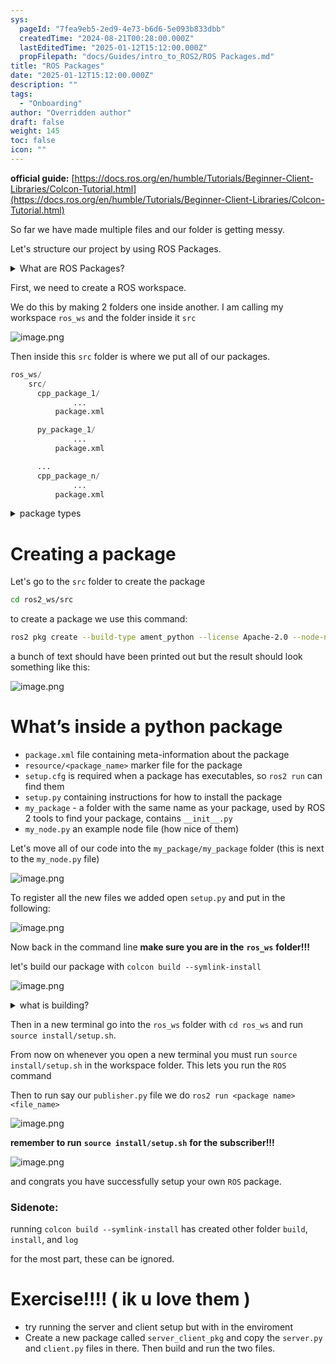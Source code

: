 ```yaml
---
sys:
  pageId: "7fea9eb5-2ed9-4e73-b6d6-5e093b833dbb"
  createdTime: "2024-08-21T00:28:00.000Z"
  lastEditedTime: "2025-01-12T15:12:00.000Z"
  propFilepath: "docs/Guides/intro_to_ROS2/ROS Packages.md"
title: "ROS Packages"
date: "2025-01-12T15:12:00.000Z"
description: ""
tags:
  - "Onboarding"
author: "Overridden author"
draft: false
weight: 145
toc: false
icon: ""
---
```


**official guide:** [https://docs.ros.org/en/humble/Tutorials/Beginner-Client-Libraries/Colcon-Tutorial.html](https://docs.ros.org/en/humble/Tutorials/Beginner-Client-Libraries/Colcon-Tutorial.html)

So far we have made multiple files and our folder is getting messy.

Let's structure our project by using ROS Packages.

<details>

<summary>What are ROS Packages?</summary>

ROS Packages are, as the name implies, packages of code that are highly sharable between ROS developers.

They consist of a folder, `package.xml` file, and source code

```python
      cpp_package_1/
		      ... imagine much code files here ..
          package.xml
```

</details>

First, we need to create a ROS workspace.

We do this by making 2 folders one inside another. I am calling my workspace `ros_ws` and the folder inside it `src`

![image.png](https://prod-files-secure.s3.us-west-2.amazonaws.com/d518164a-d88e-44d1-a4ee-3adb3bd8bce0/70706947-fd18-4537-a67b-e12946812d31/image.png?X-Amz-Algorithm=AWS4-HMAC-SHA256&X-Amz-Content-Sha256=UNSIGNED-PAYLOAD&X-Amz-Credential=ASIAZI2LB466V7FRN6ZI%2F20250425%2Fus-west-2%2Fs3%2Faws4_request&X-Amz-Date=20250425T220810Z&X-Amz-Expires=3600&X-Amz-Security-Token=IQoJb3JpZ2luX2VjEJ7%2F%2F%2F%2F%2F%2F%2F%2F%2F%2FwEaCXVzLXdlc3QtMiJIMEYCIQDYb%2Fl4Gq7Qnx1vW4mGNlsK35KMUeHCC13rNtkHUWshwQIhAOo7SpYxy1Nmw9MnlYRysUJhIdrN4uiuUE9EFGF1rTZBKv8DCDcQABoMNjM3NDIzMTgzODA1IgzbniLhRkt6Xxtzh44q3APoJAKc4tYIYw3HAJqxSndFmij01ElZQxyURdHmV91tYRs7VBfdyPN47kNiw1R6aGMBk0p961cWy039hSAMoC9%2FTDKMqWrvvfc8SjvTUCfDV%2B%2BK%2B7l7zgxBiRAhTiVh1ZmAZ0o02C5h3%2Biqe3hOOWAyjTo9YmykiAwupzSDqmXJPemcm%2BTDEdks%2BU6ecuHkfhUAcmoYRV8VrwPibVufRxBr4ubKXkld7c6WvbDoEb3BJY6fsUwqlrMxCTV0Si7vVNfU4jlqdw%2BveSG1ZxRR4lu9e0eZUiOsSsAYW0D0ByFGat7VSwhXqjxyOUILLmKhV%2FkFWIssxdXMKUc9ZWZdSBXEPkbr%2FfTqeK%2FhrrgJLlWGUykB0MdBoOalFSQvcYnMhHMoA%2FL4B0pWE1zZ6XlQ9oc3RsnX2MgOxuoZZc3%2FRmd%2FtF806Wp56%2FtWweB8vTnsQGcPks5%2FnloaSBOWz%2FucEAezuL03gHE2%2Bx9VMFIDExZKkd2nLJeOnchAHKoFiaubVVKtpKeAmHnc4hyKmZs%2FbodLBBC3YEJVbsNkx5EQZRk%2BzTKlYz6hSrntYM7QWPPxriymZeQ9xiKA93h0s%2F26GQFFNx3xae2RW1LFNtwPjMF88nmO4pC%2BGLdVEjGncjCkh7DABjqkASxdWIxrbi9ZYEY4WjyJMBsZhGOuj7rG7ewpVqexlUMg5zMytrwbrSUsH6WF6GAbFo%2FsIQzElGp65nx9KSOllcGI75XzAzVQLoyXKo7ILX27BcjGZMJ9cl4e4%2F3lE4VN%2BGKa5NAuMeAGGfTXWQEA80c%2BuNRahRsExZ%2BG41ZJnf2%2FUbFNOxw%2B2mIM%2BW%2FgFMqsEFJtptzstdP0%2FJcddXq5Ge52Bex2&X-Amz-Signature=c63a7e4ff03701a42c2ada92e529d88047b0f757d69acf8fac42dd570751ddce&X-Amz-SignedHeaders=host&x-id=GetObject)

Then inside this `src` folder is where we put all of our packages.

```python
ros_ws/
    src/
      cpp_package_1/
		      ...
          package.xml

      py_package_1/
		      ...
          package.xml

      ...
      cpp_package_n/
		      ...
          package.xml

```

<details>

<summary>package types</summary>

packages can be either `C++` or python.

the intern file structure is different for each but for this guide we will stick to creating python packages

</details>

# Creating a package

Let's go to the `src` folder to create the package

```bash
cd ros2_ws/src
```

to create a package we use this command:

```bash
ros2 pkg create --build-type ament_python --license Apache-2.0 --node-name my_node my_package
```

a bunch of text should have been printed out but the result should look something like this:

![image.png](https://prod-files-secure.s3.us-west-2.amazonaws.com/d518164a-d88e-44d1-a4ee-3adb3bd8bce0/e6cf1e3f-8512-4a3e-b131-079f800bf3e8/image.png?X-Amz-Algorithm=AWS4-HMAC-SHA256&X-Amz-Content-Sha256=UNSIGNED-PAYLOAD&X-Amz-Credential=ASIAZI2LB466V7FRN6ZI%2F20250425%2Fus-west-2%2Fs3%2Faws4_request&X-Amz-Date=20250425T220810Z&X-Amz-Expires=3600&X-Amz-Security-Token=IQoJb3JpZ2luX2VjEJ7%2F%2F%2F%2F%2F%2F%2F%2F%2F%2FwEaCXVzLXdlc3QtMiJIMEYCIQDYb%2Fl4Gq7Qnx1vW4mGNlsK35KMUeHCC13rNtkHUWshwQIhAOo7SpYxy1Nmw9MnlYRysUJhIdrN4uiuUE9EFGF1rTZBKv8DCDcQABoMNjM3NDIzMTgzODA1IgzbniLhRkt6Xxtzh44q3APoJAKc4tYIYw3HAJqxSndFmij01ElZQxyURdHmV91tYRs7VBfdyPN47kNiw1R6aGMBk0p961cWy039hSAMoC9%2FTDKMqWrvvfc8SjvTUCfDV%2B%2BK%2B7l7zgxBiRAhTiVh1ZmAZ0o02C5h3%2Biqe3hOOWAyjTo9YmykiAwupzSDqmXJPemcm%2BTDEdks%2BU6ecuHkfhUAcmoYRV8VrwPibVufRxBr4ubKXkld7c6WvbDoEb3BJY6fsUwqlrMxCTV0Si7vVNfU4jlqdw%2BveSG1ZxRR4lu9e0eZUiOsSsAYW0D0ByFGat7VSwhXqjxyOUILLmKhV%2FkFWIssxdXMKUc9ZWZdSBXEPkbr%2FfTqeK%2FhrrgJLlWGUykB0MdBoOalFSQvcYnMhHMoA%2FL4B0pWE1zZ6XlQ9oc3RsnX2MgOxuoZZc3%2FRmd%2FtF806Wp56%2FtWweB8vTnsQGcPks5%2FnloaSBOWz%2FucEAezuL03gHE2%2Bx9VMFIDExZKkd2nLJeOnchAHKoFiaubVVKtpKeAmHnc4hyKmZs%2FbodLBBC3YEJVbsNkx5EQZRk%2BzTKlYz6hSrntYM7QWPPxriymZeQ9xiKA93h0s%2F26GQFFNx3xae2RW1LFNtwPjMF88nmO4pC%2BGLdVEjGncjCkh7DABjqkASxdWIxrbi9ZYEY4WjyJMBsZhGOuj7rG7ewpVqexlUMg5zMytrwbrSUsH6WF6GAbFo%2FsIQzElGp65nx9KSOllcGI75XzAzVQLoyXKo7ILX27BcjGZMJ9cl4e4%2F3lE4VN%2BGKa5NAuMeAGGfTXWQEA80c%2BuNRahRsExZ%2BG41ZJnf2%2FUbFNOxw%2B2mIM%2BW%2FgFMqsEFJtptzstdP0%2FJcddXq5Ge52Bex2&X-Amz-Signature=da12b66d5891a4646406be89c9da81b3d31c9d8696aa1e03dd7bec6978b433ba&X-Amz-SignedHeaders=host&x-id=GetObject)

# What’s inside a python package

- `package.xml` file containing meta-information about the package
- `resource/<package_name>` marker file for the package
- `setup.cfg` is required when a package has executables, so `ros2 run` can find them
- `setup.py` containing instructions for how to install the package
- `my_package` - a folder with the same name as your package, used by ROS 2 tools to find your package, contains `__init__.py`
- `my_node.py` an example node file (how nice of them)

Let's move all of our code into the `my_package/my_package` folder (this is next to the `my_node.py` file)

![image.png](https://prod-files-secure.s3.us-west-2.amazonaws.com/d518164a-d88e-44d1-a4ee-3adb3bd8bce0/9ce58f11-0da9-4d3e-b86d-506a9685d378/image.png?X-Amz-Algorithm=AWS4-HMAC-SHA256&X-Amz-Content-Sha256=UNSIGNED-PAYLOAD&X-Amz-Credential=ASIAZI2LB466V7FRN6ZI%2F20250425%2Fus-west-2%2Fs3%2Faws4_request&X-Amz-Date=20250425T220810Z&X-Amz-Expires=3600&X-Amz-Security-Token=IQoJb3JpZ2luX2VjEJ7%2F%2F%2F%2F%2F%2F%2F%2F%2F%2FwEaCXVzLXdlc3QtMiJIMEYCIQDYb%2Fl4Gq7Qnx1vW4mGNlsK35KMUeHCC13rNtkHUWshwQIhAOo7SpYxy1Nmw9MnlYRysUJhIdrN4uiuUE9EFGF1rTZBKv8DCDcQABoMNjM3NDIzMTgzODA1IgzbniLhRkt6Xxtzh44q3APoJAKc4tYIYw3HAJqxSndFmij01ElZQxyURdHmV91tYRs7VBfdyPN47kNiw1R6aGMBk0p961cWy039hSAMoC9%2FTDKMqWrvvfc8SjvTUCfDV%2B%2BK%2B7l7zgxBiRAhTiVh1ZmAZ0o02C5h3%2Biqe3hOOWAyjTo9YmykiAwupzSDqmXJPemcm%2BTDEdks%2BU6ecuHkfhUAcmoYRV8VrwPibVufRxBr4ubKXkld7c6WvbDoEb3BJY6fsUwqlrMxCTV0Si7vVNfU4jlqdw%2BveSG1ZxRR4lu9e0eZUiOsSsAYW0D0ByFGat7VSwhXqjxyOUILLmKhV%2FkFWIssxdXMKUc9ZWZdSBXEPkbr%2FfTqeK%2FhrrgJLlWGUykB0MdBoOalFSQvcYnMhHMoA%2FL4B0pWE1zZ6XlQ9oc3RsnX2MgOxuoZZc3%2FRmd%2FtF806Wp56%2FtWweB8vTnsQGcPks5%2FnloaSBOWz%2FucEAezuL03gHE2%2Bx9VMFIDExZKkd2nLJeOnchAHKoFiaubVVKtpKeAmHnc4hyKmZs%2FbodLBBC3YEJVbsNkx5EQZRk%2BzTKlYz6hSrntYM7QWPPxriymZeQ9xiKA93h0s%2F26GQFFNx3xae2RW1LFNtwPjMF88nmO4pC%2BGLdVEjGncjCkh7DABjqkASxdWIxrbi9ZYEY4WjyJMBsZhGOuj7rG7ewpVqexlUMg5zMytrwbrSUsH6WF6GAbFo%2FsIQzElGp65nx9KSOllcGI75XzAzVQLoyXKo7ILX27BcjGZMJ9cl4e4%2F3lE4VN%2BGKa5NAuMeAGGfTXWQEA80c%2BuNRahRsExZ%2BG41ZJnf2%2FUbFNOxw%2B2mIM%2BW%2FgFMqsEFJtptzstdP0%2FJcddXq5Ge52Bex2&X-Amz-Signature=940e099a3b0e23250f13cbdcca570c4f0c965bdb3bf66dc83b52bd5b0ba7a4be&X-Amz-SignedHeaders=host&x-id=GetObject)

To register all the new files we added open `setup.py` and put in the following:

![image.png](https://prod-files-secure.s3.us-west-2.amazonaws.com/d518164a-d88e-44d1-a4ee-3adb3bd8bce0/1cd7c262-4cae-4496-9d75-c178537d24a2/image.png?X-Amz-Algorithm=AWS4-HMAC-SHA256&X-Amz-Content-Sha256=UNSIGNED-PAYLOAD&X-Amz-Credential=ASIAZI2LB466V7FRN6ZI%2F20250425%2Fus-west-2%2Fs3%2Faws4_request&X-Amz-Date=20250425T220810Z&X-Amz-Expires=3600&X-Amz-Security-Token=IQoJb3JpZ2luX2VjEJ7%2F%2F%2F%2F%2F%2F%2F%2F%2F%2FwEaCXVzLXdlc3QtMiJIMEYCIQDYb%2Fl4Gq7Qnx1vW4mGNlsK35KMUeHCC13rNtkHUWshwQIhAOo7SpYxy1Nmw9MnlYRysUJhIdrN4uiuUE9EFGF1rTZBKv8DCDcQABoMNjM3NDIzMTgzODA1IgzbniLhRkt6Xxtzh44q3APoJAKc4tYIYw3HAJqxSndFmij01ElZQxyURdHmV91tYRs7VBfdyPN47kNiw1R6aGMBk0p961cWy039hSAMoC9%2FTDKMqWrvvfc8SjvTUCfDV%2B%2BK%2B7l7zgxBiRAhTiVh1ZmAZ0o02C5h3%2Biqe3hOOWAyjTo9YmykiAwupzSDqmXJPemcm%2BTDEdks%2BU6ecuHkfhUAcmoYRV8VrwPibVufRxBr4ubKXkld7c6WvbDoEb3BJY6fsUwqlrMxCTV0Si7vVNfU4jlqdw%2BveSG1ZxRR4lu9e0eZUiOsSsAYW0D0ByFGat7VSwhXqjxyOUILLmKhV%2FkFWIssxdXMKUc9ZWZdSBXEPkbr%2FfTqeK%2FhrrgJLlWGUykB0MdBoOalFSQvcYnMhHMoA%2FL4B0pWE1zZ6XlQ9oc3RsnX2MgOxuoZZc3%2FRmd%2FtF806Wp56%2FtWweB8vTnsQGcPks5%2FnloaSBOWz%2FucEAezuL03gHE2%2Bx9VMFIDExZKkd2nLJeOnchAHKoFiaubVVKtpKeAmHnc4hyKmZs%2FbodLBBC3YEJVbsNkx5EQZRk%2BzTKlYz6hSrntYM7QWPPxriymZeQ9xiKA93h0s%2F26GQFFNx3xae2RW1LFNtwPjMF88nmO4pC%2BGLdVEjGncjCkh7DABjqkASxdWIxrbi9ZYEY4WjyJMBsZhGOuj7rG7ewpVqexlUMg5zMytrwbrSUsH6WF6GAbFo%2FsIQzElGp65nx9KSOllcGI75XzAzVQLoyXKo7ILX27BcjGZMJ9cl4e4%2F3lE4VN%2BGKa5NAuMeAGGfTXWQEA80c%2BuNRahRsExZ%2BG41ZJnf2%2FUbFNOxw%2B2mIM%2BW%2FgFMqsEFJtptzstdP0%2FJcddXq5Ge52Bex2&X-Amz-Signature=cec6dc2a2b5fa48f8ac120be9381a7ba468583f3c7bd4aac12a2401ca936c6ee&X-Amz-SignedHeaders=host&x-id=GetObject)

Now back in the command line **make sure you are in the** **`ros_ws`** **folder!!!**

let's build our package with `colcon build --symlink-install`

![image.png](https://prod-files-secure.s3.us-west-2.amazonaws.com/d518164a-d88e-44d1-a4ee-3adb3bd8bce0/2f2a0d27-b173-48fd-b189-5f5c0ce65619/image.png?X-Amz-Algorithm=AWS4-HMAC-SHA256&X-Amz-Content-Sha256=UNSIGNED-PAYLOAD&X-Amz-Credential=ASIAZI2LB466V7FRN6ZI%2F20250425%2Fus-west-2%2Fs3%2Faws4_request&X-Amz-Date=20250425T220810Z&X-Amz-Expires=3600&X-Amz-Security-Token=IQoJb3JpZ2luX2VjEJ7%2F%2F%2F%2F%2F%2F%2F%2F%2F%2FwEaCXVzLXdlc3QtMiJIMEYCIQDYb%2Fl4Gq7Qnx1vW4mGNlsK35KMUeHCC13rNtkHUWshwQIhAOo7SpYxy1Nmw9MnlYRysUJhIdrN4uiuUE9EFGF1rTZBKv8DCDcQABoMNjM3NDIzMTgzODA1IgzbniLhRkt6Xxtzh44q3APoJAKc4tYIYw3HAJqxSndFmij01ElZQxyURdHmV91tYRs7VBfdyPN47kNiw1R6aGMBk0p961cWy039hSAMoC9%2FTDKMqWrvvfc8SjvTUCfDV%2B%2BK%2B7l7zgxBiRAhTiVh1ZmAZ0o02C5h3%2Biqe3hOOWAyjTo9YmykiAwupzSDqmXJPemcm%2BTDEdks%2BU6ecuHkfhUAcmoYRV8VrwPibVufRxBr4ubKXkld7c6WvbDoEb3BJY6fsUwqlrMxCTV0Si7vVNfU4jlqdw%2BveSG1ZxRR4lu9e0eZUiOsSsAYW0D0ByFGat7VSwhXqjxyOUILLmKhV%2FkFWIssxdXMKUc9ZWZdSBXEPkbr%2FfTqeK%2FhrrgJLlWGUykB0MdBoOalFSQvcYnMhHMoA%2FL4B0pWE1zZ6XlQ9oc3RsnX2MgOxuoZZc3%2FRmd%2FtF806Wp56%2FtWweB8vTnsQGcPks5%2FnloaSBOWz%2FucEAezuL03gHE2%2Bx9VMFIDExZKkd2nLJeOnchAHKoFiaubVVKtpKeAmHnc4hyKmZs%2FbodLBBC3YEJVbsNkx5EQZRk%2BzTKlYz6hSrntYM7QWPPxriymZeQ9xiKA93h0s%2F26GQFFNx3xae2RW1LFNtwPjMF88nmO4pC%2BGLdVEjGncjCkh7DABjqkASxdWIxrbi9ZYEY4WjyJMBsZhGOuj7rG7ewpVqexlUMg5zMytrwbrSUsH6WF6GAbFo%2FsIQzElGp65nx9KSOllcGI75XzAzVQLoyXKo7ILX27BcjGZMJ9cl4e4%2F3lE4VN%2BGKa5NAuMeAGGfTXWQEA80c%2BuNRahRsExZ%2BG41ZJnf2%2FUbFNOxw%2B2mIM%2BW%2FgFMqsEFJtptzstdP0%2FJcddXq5Ge52Bex2&X-Amz-Signature=7136c9936778ca462fe75fb37f76483d08d0fce03b379ac3adfe4bc343fe6cc3&X-Amz-SignedHeaders=host&x-id=GetObject)

<details>

<summary>what is building?</summary>

if you are a CS major at Rose-Hulman you will learn the answer to this in CSSE132

but TLDR; is it combines all the code files into one program that can be run easily 

</details>

Then in a new terminal go into the `ros_ws` folder with `cd ros_ws` and run `source install/setup.sh`. 

From now on whenever you open a new terminal you must run `source install/setup.sh` in the workspace folder. This lets you run the `ROS` command

Then to run say our `publisher.py` file we do `ros2 run <package name> <file_name>`

![image.png](https://prod-files-secure.s3.us-west-2.amazonaws.com/d518164a-d88e-44d1-a4ee-3adb3bd8bce0/4f4b1219-3a44-4632-aa0a-ce3471699f59/image.png?X-Amz-Algorithm=AWS4-HMAC-SHA256&X-Amz-Content-Sha256=UNSIGNED-PAYLOAD&X-Amz-Credential=ASIAZI2LB466V7FRN6ZI%2F20250425%2Fus-west-2%2Fs3%2Faws4_request&X-Amz-Date=20250425T220810Z&X-Amz-Expires=3600&X-Amz-Security-Token=IQoJb3JpZ2luX2VjEJ7%2F%2F%2F%2F%2F%2F%2F%2F%2F%2FwEaCXVzLXdlc3QtMiJIMEYCIQDYb%2Fl4Gq7Qnx1vW4mGNlsK35KMUeHCC13rNtkHUWshwQIhAOo7SpYxy1Nmw9MnlYRysUJhIdrN4uiuUE9EFGF1rTZBKv8DCDcQABoMNjM3NDIzMTgzODA1IgzbniLhRkt6Xxtzh44q3APoJAKc4tYIYw3HAJqxSndFmij01ElZQxyURdHmV91tYRs7VBfdyPN47kNiw1R6aGMBk0p961cWy039hSAMoC9%2FTDKMqWrvvfc8SjvTUCfDV%2B%2BK%2B7l7zgxBiRAhTiVh1ZmAZ0o02C5h3%2Biqe3hOOWAyjTo9YmykiAwupzSDqmXJPemcm%2BTDEdks%2BU6ecuHkfhUAcmoYRV8VrwPibVufRxBr4ubKXkld7c6WvbDoEb3BJY6fsUwqlrMxCTV0Si7vVNfU4jlqdw%2BveSG1ZxRR4lu9e0eZUiOsSsAYW0D0ByFGat7VSwhXqjxyOUILLmKhV%2FkFWIssxdXMKUc9ZWZdSBXEPkbr%2FfTqeK%2FhrrgJLlWGUykB0MdBoOalFSQvcYnMhHMoA%2FL4B0pWE1zZ6XlQ9oc3RsnX2MgOxuoZZc3%2FRmd%2FtF806Wp56%2FtWweB8vTnsQGcPks5%2FnloaSBOWz%2FucEAezuL03gHE2%2Bx9VMFIDExZKkd2nLJeOnchAHKoFiaubVVKtpKeAmHnc4hyKmZs%2FbodLBBC3YEJVbsNkx5EQZRk%2BzTKlYz6hSrntYM7QWPPxriymZeQ9xiKA93h0s%2F26GQFFNx3xae2RW1LFNtwPjMF88nmO4pC%2BGLdVEjGncjCkh7DABjqkASxdWIxrbi9ZYEY4WjyJMBsZhGOuj7rG7ewpVqexlUMg5zMytrwbrSUsH6WF6GAbFo%2FsIQzElGp65nx9KSOllcGI75XzAzVQLoyXKo7ILX27BcjGZMJ9cl4e4%2F3lE4VN%2BGKa5NAuMeAGGfTXWQEA80c%2BuNRahRsExZ%2BG41ZJnf2%2FUbFNOxw%2B2mIM%2BW%2FgFMqsEFJtptzstdP0%2FJcddXq5Ge52Bex2&X-Amz-Signature=08d29f17d24fbb35d7d91df05d7bce336bee7fd6a8bf2ddd90de6df5814bf173&X-Amz-SignedHeaders=host&x-id=GetObject)

**remember to run** **`source install/setup.sh`** **for the subscriber!!!**

![image.png](https://prod-files-secure.s3.us-west-2.amazonaws.com/d518164a-d88e-44d1-a4ee-3adb3bd8bce0/02121119-dad4-49ec-8356-c956108b4243/image.png?X-Amz-Algorithm=AWS4-HMAC-SHA256&X-Amz-Content-Sha256=UNSIGNED-PAYLOAD&X-Amz-Credential=ASIAZI2LB466V7FRN6ZI%2F20250425%2Fus-west-2%2Fs3%2Faws4_request&X-Amz-Date=20250425T220810Z&X-Amz-Expires=3600&X-Amz-Security-Token=IQoJb3JpZ2luX2VjEJ7%2F%2F%2F%2F%2F%2F%2F%2F%2F%2FwEaCXVzLXdlc3QtMiJIMEYCIQDYb%2Fl4Gq7Qnx1vW4mGNlsK35KMUeHCC13rNtkHUWshwQIhAOo7SpYxy1Nmw9MnlYRysUJhIdrN4uiuUE9EFGF1rTZBKv8DCDcQABoMNjM3NDIzMTgzODA1IgzbniLhRkt6Xxtzh44q3APoJAKc4tYIYw3HAJqxSndFmij01ElZQxyURdHmV91tYRs7VBfdyPN47kNiw1R6aGMBk0p961cWy039hSAMoC9%2FTDKMqWrvvfc8SjvTUCfDV%2B%2BK%2B7l7zgxBiRAhTiVh1ZmAZ0o02C5h3%2Biqe3hOOWAyjTo9YmykiAwupzSDqmXJPemcm%2BTDEdks%2BU6ecuHkfhUAcmoYRV8VrwPibVufRxBr4ubKXkld7c6WvbDoEb3BJY6fsUwqlrMxCTV0Si7vVNfU4jlqdw%2BveSG1ZxRR4lu9e0eZUiOsSsAYW0D0ByFGat7VSwhXqjxyOUILLmKhV%2FkFWIssxdXMKUc9ZWZdSBXEPkbr%2FfTqeK%2FhrrgJLlWGUykB0MdBoOalFSQvcYnMhHMoA%2FL4B0pWE1zZ6XlQ9oc3RsnX2MgOxuoZZc3%2FRmd%2FtF806Wp56%2FtWweB8vTnsQGcPks5%2FnloaSBOWz%2FucEAezuL03gHE2%2Bx9VMFIDExZKkd2nLJeOnchAHKoFiaubVVKtpKeAmHnc4hyKmZs%2FbodLBBC3YEJVbsNkx5EQZRk%2BzTKlYz6hSrntYM7QWPPxriymZeQ9xiKA93h0s%2F26GQFFNx3xae2RW1LFNtwPjMF88nmO4pC%2BGLdVEjGncjCkh7DABjqkASxdWIxrbi9ZYEY4WjyJMBsZhGOuj7rG7ewpVqexlUMg5zMytrwbrSUsH6WF6GAbFo%2FsIQzElGp65nx9KSOllcGI75XzAzVQLoyXKo7ILX27BcjGZMJ9cl4e4%2F3lE4VN%2BGKa5NAuMeAGGfTXWQEA80c%2BuNRahRsExZ%2BG41ZJnf2%2FUbFNOxw%2B2mIM%2BW%2FgFMqsEFJtptzstdP0%2FJcddXq5Ge52Bex2&X-Amz-Signature=716354f416b16ae07674442401b556270b68f57ae32f4173dd6a647adedeb6e2&X-Amz-SignedHeaders=host&x-id=GetObject)

and congrats you have successfully setup your own `ROS` package.

### Sidenote:

running `colcon build --symlink-install` has created other folder `build`, `install`, and `log`

for the most part, these can be ignored.

# Exercise!!!! ( ik u love them )

- try running the server and client setup but with in the enviroment
- Create a new package called `server_client_pkg` and copy the `server.py` and `client.py` files in there. Then build and run the two files.

